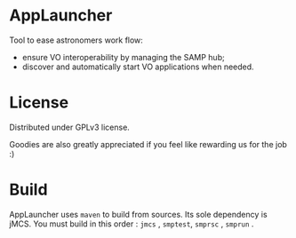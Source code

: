 AppLauncher
===========

Tool to ease astronomers work flow:
- ensure VO interoperability by managing the SAMP hub;
- discover and automatically start VO applications when needed.

License
=======

Distributed under GPLv3 license.

Goodies are also greatly appreciated if you feel like rewarding us for the job :)

Build
=====

AppLauncher uses `maven` to build from sources.
Its sole dependency is jMCS.
You must build in this order : `jmcs` , `smptest`, `smprsc` , `smprun` .
